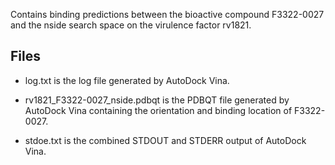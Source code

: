 Contains binding predictions between the bioactive compound F3322-0027 and the nside search space on the virulence factor rv1821.

## Files

- log.txt is the log file generated by AutoDock Vina.

- rv1821_F3322-0027_nside.pdbqt is the PDBQT file generated by AutoDock Vina containing the orientation and binding location of F3322-0027.

- stdoe.txt is the combined STDOUT and STDERR output of AutoDock Vina.

